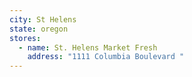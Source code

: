 ```yaml
---
city: St Helens
state: oregon
stores:
  - name: St. Helens Market Fresh
    address: "1111 Columbia Boulevard "
---
```

